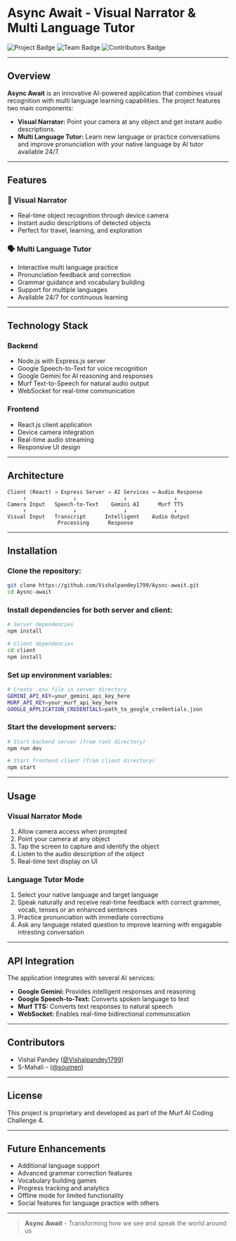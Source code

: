 # Async Await - Visual Narrator & Multi Language Tutor

![Project Badge](https://img.shields.io/badge/Project-Async%2520Await-blue.svg)
![Team Badge](https://img.shields.io/badge/Team-Classroom%2520of%2520Elite-green.svg)
![Contributors Badge](https://img.shields.io/badge/Contributors-Vishal%2520Pandey%252C%2520S--Mahali-orange.svg)

---

## Overview

**Async Await** is an innovative AI-powered application that combines visual recognition with multi language learning capabilities. The project features two main components:

- **Visual Narrator:** Point your camera at any object and get instant audio descriptions.
- **Multi Language Tutor:** Learn new language or practice conversations and improve pronunciation with your native language by AI tutor available 24/7.

---

## Features

### 🎥 Visual Narrator

- Real-time object recognition through device camera
- Instant audio descriptions of detected objects
- Perfect for travel, learning, and exploration

### 🗣️ Multi Language Tutor

- Interactive multi language  practice
- Pronunciation feedback and correction
- Grammar guidance and vocabulary building
- Support for multiple languages
- Available 24/7 for continuous learning

---

## Technology Stack

### Backend

- Node.js with Express.js server
- Google Speech-to-Text for voice recognition
- Google Gemini for AI reasoning and responses
- Murf Text-to-Speech for natural audio output
- WebSocket for real-time communication

### Frontend

- React.js client application
- Device camera integration
- Real-time audio streaming
- Responsive UI design

---

## Architecture

```
Client (React) → Express Server → AI Services → Audio Response
     ↑               ↓               ↓               ↓
Camera Input   Speech-to-Text    Gemini AI      Murf TTS
     ↑               ↓               ↓               ↓
Visual Input   Transcript      Intelligent    Audio Output
                Processing      Response
```

---

## Installation

### Clone the repository:

```bash
git clone https://github.com/Vishalpandey1799/Aysnc-await.git
cd Aysnc-await
```

### Install dependencies for both server and client:

```bash
# Server dependencies
npm install

# Client dependencies
cd client
npm install
```

### Set up environment variables:

```bash
# Create .env file in server directory
GEMINI_API_KEY=your_gemini_api_key_here
MURF_API_KEY=your_murf_api_key_here
GOOGLE_APPLICATION_CREDENTIALS=path_to_google_credentials.json
```

### Start the development servers:

```bash
# Start backend server (from root directory)
npm run dev

# Start frontend client (from client directory)
npm start
```

---

## Usage

### Visual Narrator Mode

1. Allow camera access when prompted
2. Point your camera at any object
3. Tap the screen to capture and identify the object
4. Listen to the audio description of the object
5. Real-time text display on UI

### Language Tutor Mode

1. Select your native language and target language
2. Speak naturally and receive real-time feedback with correct grammer, vocab, tenses or an enhanced sentences
3. Practice pronunciation with immediate corrections
4. Ask any language related question to improve learning with engagable intresting conversation
   

---

## API Integration

The application integrates with several AI services:

- **Google Gemini:** Provides intelligent responses and reasoning
- **Google Speech-to-Text:** Converts spoken language to text
- **Murf TTS:** Converts text responses to natural speech
- **WebSocket:** Enables real-time bidirectional communication

---

## Contributors

- Vishal Pandey ([@Vishalpandey1799](https://github.com/Vishalpandey1799))
- S-Mahali - ([@soumen](https://github.com/s-mahali))

---

## License

This project is proprietary and developed as part of the Murf AI Coding Challenge 4.

---

## Future Enhancements

- Additional language support
- Advanced grammar correction features
- Vocabulary building games
- Progress tracking and analytics
- Offline mode for limited functionality
- Social features for language practice with others

---

> **Async Await** - Transforming how we see and speak the world around us
